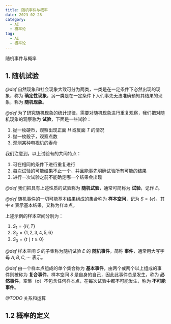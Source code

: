 ```yaml
---
title: 随机事件与概率
date: 2023-02-28
category:
  - AI
  - 概率论
tag:
  - AI
  - 概率论
---
```


随机事件与概率

<!-- more -->

## 1. 随机试验

*@def* 自然现象和社会现象大致可分为两类，一类是在一定条件下必然出现的现象，称为 **确定性现象**，另一类是在一定条件下人们事先无法准确预知其结果的现象，称为 **随机现象**。

*@def* 为了研究随机现象的统计规律，需要对随机现象进行重复观察，我们把对随机现象的观察称为 **试验**，下面是一些试验：

1. 抛一枚硬币，观察出现正面 $H$ 或反面 $T$ 的情况
2. 抛一枚骰子，观察点数
3. 观测某种电视机的寿命

我们注意到，以上试验有的共同特点：

1. 可在相同的条件下进行重复进行
2. 每次试验的可能结果不止一个，并且能事先明确试验所有可能的结果
3. 进行一次试验之前不能确定哪一个结果会出现

*@def* 我们把具有上述性质的试验称为 **随机试验**，通常可简称为 **试验**，记作 $E$。

*@def* 随机事件的一切可能基本结果组成的集合称为 **样本空间**，记为 $S = \{e\}$，其中 $e$ 表示基本结果，又称为样本点。

上述示例的样本空间分别为：

1. $S_1 = \{H,\, T\}$
2. $S_2 = \{1,\,2,\,3,\,4,\,5,\,6\}$
3. $S_3 = \{t\mid t \geqslant 0\}$

*@def* 样本空间 $S$ 的子集称为随机试验 $E$ 的 **随机事件**，简称 **事件**，通常用大写字母 $A,\,B,\,C,\,\cdots$ 表示。

*@def* 由一个样本点组成的单个集合称为 **基本事件**，由两个或两个以上组成的事件则被称为 **复合事件**。样本空间 $S$ 是自身的自己，因此此事件总是发生，称为 **必然事件**，空集（$\emptyset$）不包含任何样本点，在每次试验中都不可能发生，称为 **不可能事件**。

*@TODO* 关系和运算

## 1.2 概率的定义
